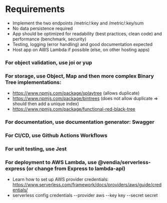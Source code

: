 # Requirements
- Implement the two endpoints /metric/:key and /metric/:key/sum
- No data persistence required
- App should be optimized for readability (best practices, clean code) and performance (benchmark, security)
- Testing, logging (error handling) and good documentation expected
- Host app on AWS Lambda if possible (else, on other hosting apps)

### For object validation, use joi or yup

### For storage, use Object, Map and then more complex Binary Tree implementations:
- https://www.npmjs.com/package/splaytree (allows duplicate)
- https://www.npmjs.com/package/bintrees (does not allow duplicate => should then add a unique index)
- https://www.npmjs.com/package/functional-red-black-tree

### For documentation, use documentation generator: Swagger

### For CI/CD, use Github Actions Workflows

### For unit testing, use Jest

### For deployment to AWS Lambda, use @vendia/serverless-express (or change from Express to lambda-api)
- Learn how to set up AWS provider credentials: https://www.serverless.com/framework/docs/providers/aws/guide/credentials/
- serverless config credentials --provider aws --key key --secret secret
